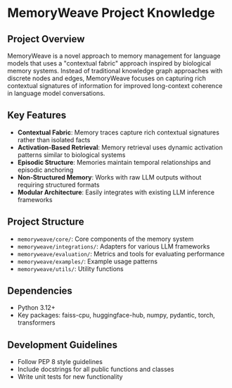 # MemoryWeave Project Knowledge

## Project Overview
MemoryWeave is a novel approach to memory management for language models that uses a "contextual fabric" approach inspired by biological memory systems. Instead of traditional knowledge graph approaches with discrete nodes and edges, MemoryWeave focuses on capturing rich contextual signatures of information for improved long-context coherence in language model conversations.

## Key Features
- **Contextual Fabric**: Memory traces capture rich contextual signatures rather than isolated facts
- **Activation-Based Retrieval**: Memory retrieval uses dynamic activation patterns similar to biological systems
- **Episodic Structure**: Memories maintain temporal relationships and episodic anchoring
- **Non-Structured Memory**: Works with raw LLM outputs without requiring structured formats
- **Modular Architecture**: Easily integrates with existing LLM inference frameworks

## Project Structure
- `memoryweave/core/`: Core components of the memory system
- `memoryweave/integrations/`: Adapters for various LLM frameworks
- `memoryweave/evaluation/`: Metrics and tools for evaluating performance
- `memoryweave/examples/`: Example usage patterns
- `memoryweave/utils/`: Utility functions

## Dependencies
- Python 3.12+
- Key packages: faiss-cpu, huggingface-hub, numpy, pydantic, torch, transformers

## Development Guidelines
- Follow PEP 8 style guidelines
- Include docstrings for all public functions and classes
- Write unit tests for new functionality
